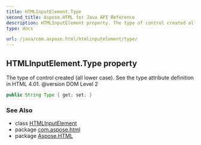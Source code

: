 ```yaml
---
title: HTMLInputElement.Type
second_title: Aspose.HTML for Java API Reference
description: HTMLInputElement property. The type of control created all lower case. See the type attribute definition in HTML 4.01. version DOM Level 2
type: docs

url: /java/com.aspose.html/htmlinputelement/type/
---
```

## HTMLInputElement.Type property

The type of control created (all lower case). See the type attribute definition in HTML 4.01. @version DOM Level 2

```java
public String Type { get; set; }
```

### See Also

* class [HTMLInputElement](../)
* package [com.aspose.html](../../../com.aspose.html/)
* package [Aspose.HTML](../../../)
